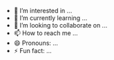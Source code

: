 
- 👀 I’m interested in ...
- 🌱 I’m currently learning ...
- 💞️ I’m looking to collaborate on ...
- 📫 How to reach me ...
- 😄 Pronouns: ...
- ⚡ Fun fact: ...

<!---
F12rabeh/F12rabeh is a ✨ special ✨ repository because its `README.md` (this file) appears on your GitHub profile.
You can click the Preview link to take a look at your changes.
--->
